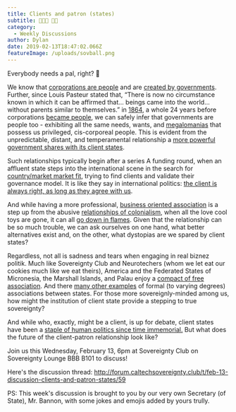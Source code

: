 ```yaml
---
title: Clients and patron (states)
subtitle: 🛃💸🛂 🎁💝
category:
  - Weekly Discussions
author: Dylan
date: 2019-02-13T18:47:02.066Z
featureImage: /uploads/sovball.png
---
```

Everybody needs a pal, right? 🤝



We know that [corporations are people](https://www.npr.org/2014/07/28/335288388/when-did-companies-become-people-excavating-the-legal-evolution) and are [created by governments](https://corp.delaware.gov/howtoform/). Further, since Louis Pasteur stated that, “There is now no circumstance known in which it can be affirmed that... beings came into the world... without parents similar to themselves.” in [1864](http://www.rc.usf.edu/~levineat/pasteur.pdf), a whole 24 years before corporations [became people](https://en.wikipedia.org/wiki/Santa_Clara_County_v._Southern_Pacific_Railroad_Co.), we can safely infer that governments are people too - exhibiting all the same needs, wants, and [megalomanias](https://www.youtube.com/watch?v=ST86JM1RPl0) that possess us privileged, cis-corporeal people. This is evident from the unpredictable, distant, and temperamental relationship a [more powerful government shares with its client states](https://www.youtube.com/watch?v=rnf8uRlNLHc).



Such relationships typically begin after a series A funding round, when an affluent state steps into the international scene in the search for [country/market market fit](https://en.wikipedia.org/wiki/Product/market_fit), trying to find clients and validate their governance model. It is like they say in international politics: [the client is always right, as long as they agree with us](https://www.theamericanconservative.com/larison/obamas-misguided-indulgence-of-u-s-client-states/).



And while having a more professional, [business oriented association](https://www.theatlantic.com/international/archive/2011/09/the-decline-of-american-client-states/245592/) is a step up from the abusive [relationships of colonialism](https://en.wikipedia.org/wiki/Fran%C3%A7afrique), when all the love cool toys are gone, it can all [go down in flames](https://www.youtube.com/watch?v=e-ORhEE9VVg). Given that the relationship can be so much trouble, we can ask ourselves on one hand, what better alternatives exist and, on the other, what dystopias are we spared by client states?



Regardless, not all is sadness and tears when engaging in real biznez politik. Much like Sovereignty Club and Neurotechers (whom we let eat our cookies much like we eat theirs), America and the Federated States of Micronesia, the Marshall Islands, and Palau enjoy a [compact of free association](https://en.wikipedia.org/wiki/Compact_of_Free_Association). And there [many other examples](https://en.wikipedia.org/wiki/Client_state#Controlling_states_in_history) of formal (to varying degrees) associations between states. For those more sovereignly-minded among us, how might the institution of client state provide a stepping to true sovereignty?



And while who, exactly, might be a client, is up for debate, client states have been a [staple of human politics since time immemorial.](https://en.wikipedia.org/wiki/List_of_Roman_client_rulers) But what does the future of the client-patron relationship look like?



Join us this Wednesday, February 13, 6pm at Sovereignty Club on Sovereignty Lounge BBB B101 to discuss!



Here's the discussion thread: [http://forum.​caltechsovereignty.club/t/feb-​13-discussion-clients-and-​patron-states/59](http://forum.caltechsovereignty.club/t/feb-13-discussion-clients-and-patron-states/59)



PS: This week's discussion is brought to you by our very own Secretary (of State), Mr. Bannon, with some jokes and emojis added by yours trully.